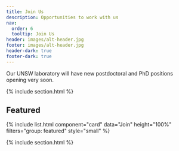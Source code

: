 ```yaml
---
title: Join Us
description: Opportunities to work with us
nav:
  order: 6
  tooltip: Join Us
header: images/alt-header.jpg
footer: images/alt-header.jpg
header-dark: true
footer-dark: true
---
```


Our UNSW laboratory will have new postdoctoral and PhD positions opening very soon.

{% include section.html %}

## Featured

{% include list.html component="card" data="Join" height="100%" filters="group: featured" style="small" %}

{% include section.html %}
